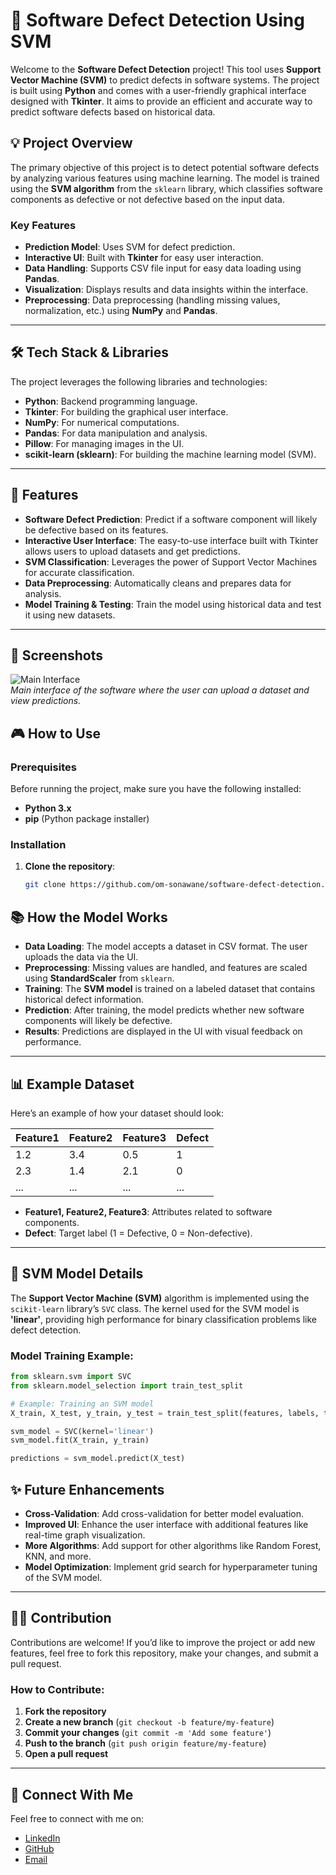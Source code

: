 # 🐞 Software Defect Detection Using SVM

Welcome to the **Software Defect Detection** project! This tool uses **Support Vector Machine (SVM)** to predict defects in software systems. The project is built using **Python** and comes with a user-friendly graphical interface designed with **Tkinter**. It aims to provide an efficient and accurate way to predict software defects based on historical data.

## 💡 Project Overview

The primary objective of this project is to detect potential software defects by analyzing various features using machine learning. The model is trained using the **SVM algorithm** from the `sklearn` library, which classifies software components as defective or not defective based on the input data.

### Key Features

- **Prediction Model**: Uses SVM for defect prediction.
- **Interactive UI**: Built with **Tkinter** for easy user interaction.
- **Data Handling**: Supports CSV file input for easy data loading using **Pandas**.
- **Visualization**: Displays results and data insights within the interface.
- **Preprocessing**: Data preprocessing (handling missing values, normalization, etc.) using **NumPy** and **Pandas**.

---

## 🛠️ Tech Stack & Libraries

The project leverages the following libraries and technologies:

- **Python**: Backend programming language.
- **Tkinter**: For building the graphical user interface.
- **NumPy**: For numerical computations.
- **Pandas**: For data manipulation and analysis.
- **Pillow**: For managing images in the UI.
- **scikit-learn (sklearn)**: For building the machine learning model (SVM).

---

## 🚀 Features

- **Software Defect Prediction**: Predict if a software component will likely be defective based on its features.
- **Interactive User Interface**: The easy-to-use interface built with Tkinter allows users to upload datasets and get predictions.
- **SVM Classification**: Leverages the power of Support Vector Machines for accurate classification.
- **Data Preprocessing**: Automatically cleans and prepares data for analysis.
- **Model Training & Testing**: Train the model using historical data and test it using new datasets.

---

## 📸 Screenshots

![Main Interface](https://via.placeholder.com/500x300)  
*Main interface of the software where the user can upload a dataset and view predictions.*

## 🎮 How to Use

### Prerequisites

Before running the project, make sure you have the following installed:

- **Python 3.x**
- **pip** (Python package installer)

### Installation

1. **Clone the repository**:
   ```bash
   git clone https://github.com/om-sonawane/software-defect-detection.git
## 📚 How the Model Works

- **Data Loading**: The model accepts a dataset in CSV format. The user uploads the data via the UI.
- **Preprocessing**: Missing values are handled, and features are scaled using **StandardScaler** from `sklearn`.
- **Training**: The **SVM model** is trained on a labeled dataset that contains historical defect information.
- **Prediction**: After training, the model predicts whether new software components will likely be defective.
- **Results**: Predictions are displayed in the UI with visual feedback on performance.

---

## 📊 Example Dataset

Here’s an example of how your dataset should look:

| Feature1 | Feature2 | Feature3 | Defect |
|----------|----------|----------|--------|
| 1.2      | 3.4      | 0.5      | 1      |
| 2.3      | 1.4      | 2.1      | 0      |
| ...      | ...      | ...      | ...    |

- **Feature1, Feature2, Feature3**: Attributes related to software components.
- **Defect**: Target label (1 = Defective, 0 = Non-defective).

---

## 🧠 SVM Model Details

The **Support Vector Machine (SVM)** algorithm is implemented using the `scikit-learn` library’s `SVC` class. The kernel used for the SVM model is **'linear'**, providing high performance for binary classification problems like defect detection.

### Model Training Example:

```python
from sklearn.svm import SVC
from sklearn.model_selection import train_test_split

# Example: Training an SVM model
X_train, X_test, y_train, y_test = train_test_split(features, labels, test_size=0.2, random_state=42)

svm_model = SVC(kernel='linear')
svm_model.fit(X_train, y_train)

predictions = svm_model.predict(X_test)
```
## ✨ Future Enhancements

- **Cross-Validation**: Add cross-validation for better model evaluation.
- **Improved UI**: Enhance the user interface with additional features like real-time graph visualization.
- **More Algorithms**: Add support for other algorithms like Random Forest, KNN, and more.
- **Model Optimization**: Implement grid search for hyperparameter tuning of the SVM model.

---

## 🧑‍💻 Contribution

Contributions are welcome! If you’d like to improve the project or add new features, feel free to fork this repository, make your changes, and submit a pull request.

### How to Contribute:

1. **Fork the repository**
2. **Create a new branch** (`git checkout -b feature/my-feature`)
3. **Commit your changes** (`git commit -m 'Add some feature'`)
4. **Push to the branch** (`git push origin feature/my-feature`)
5. **Open a pull request**

---

## 🔗 Connect With Me

Feel free to connect with me on:

- [LinkedIn](https://www.linkedin.com/in/om-sonawane-23bab11b8/)
- [GitHub](https://github.com/om-sonawane)
- [Email](mailto:your-omsonawane03@gmail.com)


